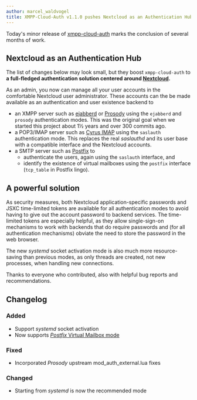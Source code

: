 ```yaml
---
author: marcel_waldvogel
title: XMPP-Cloud-Auth v1.1.0 pushes Nextcloud as an Authentication Hub
---
```


Today's minor release of [xmpp-cloud-auth](https://github.com/jsxc/xmpp-cloud-auth/releases/) marks the conclusion of several months of work. 

## Nextcloud as an Authentication Hub

The list of changes below may look small, but they boost `xmpp-cloud-auth` to **a full-fledged authentication solution centered around [Nextcloud](https://nextcloud.com).**

As an admin, you now can manage all your user accounts in the comfortable Nextcloud user administrator. These accounts can the be made available as an authentication and user existence backend to
- an XMPP server such as [ejabberd](https://www.ejabberd.im) or [Prosody](https://prosody.im) using the `ejabberd` and `prosody` authentication modes. This was the original goal when we started this project about 1½ years and over 300 commits ago.
- a POP3/IMAP server such as [Cyrus IMAP](https://cyrusimap.org) using the `saslauth` authentication mode. This replaces the real *saslauthd* and its user base with a compatible interface and the Nextcloud accounts.
- a SMTP server such as [Postfix](http://www.postfix.org) to
  * authenticate the users, again using the `saslauth` interface, and
  * identify the existence of virtual mailboxes using the `postfix` interface (`tcp_table` in Postfix lingo).

## A powerful solution

As security measures, both Nextcloud application-specific passwords and JSXC time-limited tokens are available for all authentication modes to avoid having to give out the account password to backend services. The time-limited tokens are especially helpful, as they allow single-sign-on mechanisms to work with backends that do require passwords and (for all authentication mechanisms) obviate the need to store the password in the web browser.

The new *systemd* socket activation mode is also much more resource-saving than previous modes, as only threads are created, not new processes, when handling new connections.

Thanks to everyone who contributed, also with helpful bug reports and recommendations.

## Changelog
### Added
- Support *systemd* socket activation
- Now supports [*Postfix* Virtual Mailbox mode](systemd/README.md)
### Fixed
- Incorporated *Prosody* upstream mod_auth_external.lua fixes
### Changed
- Starting from *systemd* is now the recommended mode
